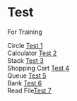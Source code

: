 # Test
For Training 

Circle [Test 1](https://github.com/Nirbhay2k1/Test/blob/018d84a090e6d0cdddc3ca56a4b9a15387da42fe/Test%201.py)<br>
Calculator [Test 2](https://github.com/Nirbhay2k1/Test/blob/348b9f98f8e2186ef53080a5a16089df16d507b1/Test%202.py)<br>
Stack [Test 3](https://github.com/Nirbhay2k1/Test/blob/348b9f98f8e2186ef53080a5a16089df16d507b1/Test%203.py)<br>
Shopping Cart [Test 4](https://github.com/Nirbhay2k1/Test/blob/348b9f98f8e2186ef53080a5a16089df16d507b1/Test%204.py)<br>
Queue [Test 5](https://github.com/Nirbhay2k1/Test/blob/348b9f98f8e2186ef53080a5a16089df16d507b1/Test%205.py)<br>
Bank [Test 6](https://github.com/Nirbhay2k1/Test/blob/348b9f98f8e2186ef53080a5a16089df16d507b1/Test%206.py)<br>
Read File[Test 7](https://github.com/Nirbhay2k1/Test/blob/da447591d9bffe2c9a6fc3cb5ea256581225c55f/Test%207.py)<br>
